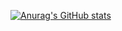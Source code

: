 [![Anurag's GitHub stats](https://github-readme-stats-lqsigaxop-27medkamals-projects.vercel.app/api?username=27medkamal&hide_rank=true&theme=transparent&count_private=true&show_icons=true)](https://github.com/anuraghazra/github-readme-stats)

<!--
**27medkamal/27medkamal** is a ✨ _special_ ✨ repository because its `README.md` (this file) appears on your GitHub profile.

Here are some ideas to get you started:

- 🔭 I’m currently working on ...
- 🌱 I’m currently learning ...
- 👯 I’m looking to collaborate on ...
- 🤔 I’m looking for help with ...
- 💬 Ask me about ...
- 📫 How to reach me: ...
- 😄 Pronouns: ...
- ⚡ Fun fact: ...
-->
